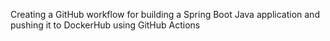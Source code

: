 Creating a GitHub workflow for building a Spring Boot Java application and pushing it to DockerHub using GitHub Actions
